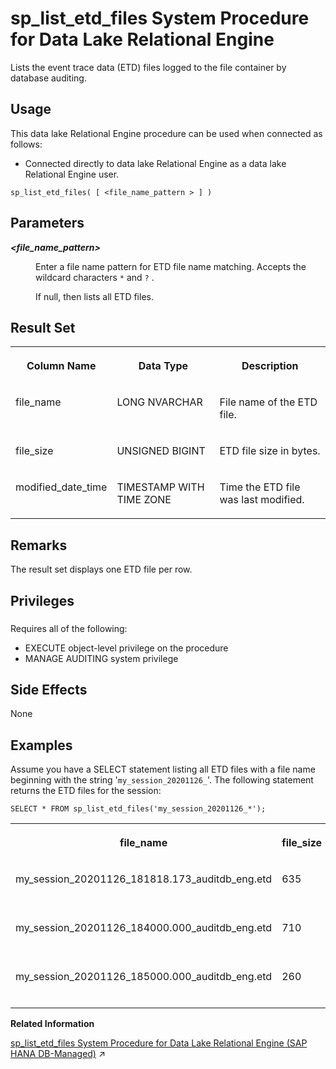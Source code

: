 <!-- loio5f0eb4a9f1734b6d9ef6661867578898 -->

# sp\_list\_etd\_files System Procedure for Data Lake Relational Engine

Lists the event trace data \(ETD\) files logged to the file container by database auditing.



<a name="loio5f0eb4a9f1734b6d9ef6661867578898__section_p4t_vqn_14b"/>

## Usage

This data lake Relational Engine procedure can be used when connected as follows:

-   Connected directly to data lake Relational Engine as a data lake Relational Engine user.



```
sp_list_etd_files( [ <file_name_pattern > ] )
```



<a name="loio5f0eb4a9f1734b6d9ef6661867578898__sp_list_etd_files_parm1"/>

## Parameters


<dl>
<dt><b>

*<file\_name\_pattern\>* 

</b></dt>
<dd>

Enter a file name pattern for ETD file name matching. Accepts the wildcard characters `*` and `?` .

If null, then lists all ETD files.



</dd>
</dl>



<a name="loio5f0eb4a9f1734b6d9ef6661867578898__sp_list_etd_files_Output1"/>

## Result Set


<table>
<tr>
<th valign="top">

Column Name

</th>
<th valign="top">

Data Type

</th>
<th valign="top">

Description

</th>
</tr>
<tr>
<td valign="top">

file\_name

</td>
<td valign="top">

LONG NVARCHAR

</td>
<td valign="top">

File name of the ETD file.

</td>
</tr>
<tr>
<td valign="top">

file\_size

</td>
<td valign="top">

UNSIGNED BIGINT

</td>
<td valign="top">

ETD file size in bytes.

</td>
</tr>
<tr>
<td valign="top">

modified\_date\_time

</td>
<td valign="top">

TIMESTAMP WITH TIME ZONE

</td>
<td valign="top">

Time the ETD file was last modified.

</td>
</tr>
</table>



<a name="loio5f0eb4a9f1734b6d9ef6661867578898__sp_list_etd_files_remarks1"/>

## Remarks

The result set displays one ETD file per row.



<a name="loio5f0eb4a9f1734b6d9ef6661867578898__sp_list_etd_files_priv1"/>

## Privileges



### 

Requires all of the following:

-   EXECUTE object-level privilege on the procedure
-   MANAGE AUDITING system privilege



<a name="loio5f0eb4a9f1734b6d9ef6661867578898__sp_list_etd_files_sideeffects1"/>

## Side Effects

None



<a name="loio5f0eb4a9f1734b6d9ef6661867578898__sp_list_etd_files_example1"/>

## Examples

Assume you have a SELECT statement listing all ETD files with a file name beginning with the string '`my_session_20201126_`'. The following statement returns the ETD files for the session:

```
SELECT * FROM sp_list_etd_files('my_session_20201126_*');
```


<table>
<tr>
<th valign="top">

file\_name

</th>
<th valign="top">

file\_size

</th>
<th valign="top">

modified\_date\_time

</th>
</tr>
<tr>
<td valign="top">

my\_session\_20201126\_181818.173\_auditdb\_eng.etd

</td>
<td valign="top">

635

</td>
<td valign="top">

2023-08-13 18:40:21.000+00:00

</td>
</tr>
<tr>
<td valign="top">

my\_session\_20201126\_184000.000\_auditdb\_eng.etd

</td>
<td valign="top">

710

</td>
<td valign="top">

2023-08-26 18:50:52.000+00:00

</td>
</tr>
<tr>
<td valign="top">

my\_session\_20201126\_185000.000\_auditdb\_eng.etd

</td>
<td valign="top">

260

</td>
<td valign="top">

2023-09-26 18:50:52.000+00:00

</td>
</tr>
</table>

**Related Information**  


[sp_list_etd_files System Procedure for Data Lake Relational Engine (SAP HANA DB-Managed)](https://help.sap.com/viewer/a898e08b84f21015969fa437e89860c8/2024_1_QRC/en-US/0f76c8361cd84a2b8b35f74382b9265f.html "Lists the event trace data (ETD) files logged to the file container by database auditing.") :arrow_upper_right:

